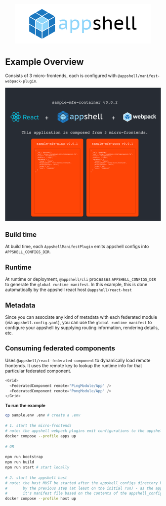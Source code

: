 <div align="center">
  <a href="https://github.com/navaris/appshell">
    <picture>
      <source media="(prefers-color-scheme: dark)" srcset="https://github.com/navaris/appshell/blob/main/assets/branding/appshell-logo-white_2x.png">
      <img alt="appshell" src="https://github.com/navaris/appshell/blob/main/assets/branding/appshell-logo_2x.png">
    </picture>
  </a>
</div>

# Example Overview

Consists of 3 micro-frontends, each is configured with `@appshell/manifest-webpack-plugin`.

![Screenshot](https://github.com/navaris/appshell/blob/main/assets/docs/appshell_react_host_screenshot.png 'Screenshot')

## Build time

At build time, each `AppshellManifestPlugin` emits appshell configs into `APPSHELL_CONFIGS_DIR`.

## Runtime

At runtime or deployment, `@appshell/cli` processes `APPSHELL_CONFIGS_DIR` to generate the `global runtime manifest`. In this example, this is done automatically by the appshell react host `@appshell/react-host`

## Metadata

Since you can associate any kind of metadata with each federated module (via `appshell.config.yaml`), you can use the `global runtime manifest` to configure your appshell by supplying routing information, rendering details, etc.

## Consuming federated components

Uses `@appshell/react-federated-component` to dynamically load remote frontends. It uses the remote key to lookup the runtime info for that particular federated component.

```typescript
<Grid>
  <FederatedComponent remote="PingModule/App" />
  <FederatedComponent remote="PongModule/App" />
</Grid>
```

**To run the example**

```bash
cp sample.env .env # create a .env

# 1. start the micro-frontends
# note: the appshell webpack plugins emit configurations to the appshell_configs directory.
docker compose --profile apps up

# OR

npm run bootstrap
npm run build
npm run start # start locally

# 2. start the appshell host
# note: the host MUST be started after the appshell_configs directory has been populated
#       by the previous step (at least on the initial run) - as the appshell host generates
#       it's manifest file based on the contents of the appshell_configs directory.
docker compose --profile host up
```
